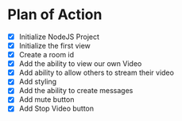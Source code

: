 # Plan of Action

- [x] Initialize NodeJS Project 
- [x] Initialize the first view
- [x] Create a room id
- [x] Add the ability to view our own Video
- [x] Add ability to allow others to stream their video
- [x] Add styling
- [x] Add the ability to create messages
- [x] Add mute button
- [x] Add Stop Video button